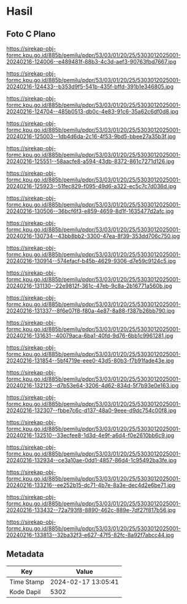# Hasil

## Foto C Plano

https://sirekap-obj-formc.kpu.go.id/885b/pemilu/pdpr/53/03/01/20/25/5303012025001-20240216-124006--e489481f-88b3-4c3d-aef3-90763fbd7667.jpg

https://sirekap-obj-formc.kpu.go.id/885b/pemilu/pdpr/53/03/01/20/25/5303012025001-20240216-124433--b353d9f5-541b-435f-bffd-391b1e346805.jpg

https://sirekap-obj-formc.kpu.go.id/885b/pemilu/pdpr/53/03/01/20/25/5303012025001-20240216-124704--485b0513-db0c-4e83-91c6-35a62c6df0d8.jpg

https://sirekap-obj-formc.kpu.go.id/885b/pemilu/pdpr/53/03/01/20/25/5303012025001-20240216-125003--1db4d6da-2c16-4f53-9bd5-bbee27a35b3f.jpg

https://sirekap-obj-formc.kpu.go.id/885b/pemilu/pdpr/53/03/01/20/25/5303012025001-20240216-125551--58aacfe8-a594-43db-8372-861c7271d126.jpg

https://sirekap-obj-formc.kpu.go.id/885b/pemilu/pdpr/53/03/01/20/25/5303012025001-20240216-125923--51fec829-f095-49d6-a322-ec5c7c7d036d.jpg

https://sirekap-obj-formc.kpu.go.id/885b/pemilu/pdpr/53/03/01/20/25/5303012025001-20240216-130506--36bcf6f3-e859-4659-8d1f-1635477d2afc.jpg

https://sirekap-obj-formc.kpu.go.id/885b/pemilu/pdpr/53/03/01/20/25/5303012025001-20240216-130734--43bb8bb2-3300-47ea-8f39-353dd706c750.jpg

https://sirekap-obj-formc.kpu.go.id/885b/pemilu/pdpr/53/03/01/20/25/5303012025001-20240216-130914--574efacf-b45b-4629-9306-d7e59c9124c5.jpg

https://sirekap-obj-formc.kpu.go.id/885b/pemilu/pdpr/53/03/01/20/25/5303012025001-20240216-131130--22e9812f-361c-47eb-9c8a-2b16771a560b.jpg

https://sirekap-obj-formc.kpu.go.id/885b/pemilu/pdpr/53/03/01/20/25/5303012025001-20240216-131337--8f6e07f8-f80a-4e87-8a88-f387b26bb790.jpg

https://sirekap-obj-formc.kpu.go.id/885b/pemilu/pdpr/53/03/01/20/25/5303012025001-20240216-131631--40079aca-6ba1-40fd-9d76-6bb1c9961281.jpg

https://sirekap-obj-formc.kpu.go.id/885b/pemilu/pdpr/53/03/01/20/25/5303012025001-20240216-131854--5bf4719e-eee0-43d5-80b3-f7b91fade43e.jpg

https://sirekap-obj-formc.kpu.go.id/885b/pemilu/pdpr/53/03/01/20/25/5303012025001-20240216-132123--d7b53e64-3206-4d62-834d-5f7b93e0e163.jpg

https://sirekap-obj-formc.kpu.go.id/885b/pemilu/pdpr/53/03/01/20/25/5303012025001-20240216-132307--fbbe7c6c-d137-48a0-9eee-d9dc754c00f8.jpg

https://sirekap-obj-formc.kpu.go.id/885b/pemilu/pdpr/53/03/01/20/25/5303012025001-20240216-132510--33ecfee8-1d3d-4e9f-a6d4-f0e2610bb6c9.jpg

https://sirekap-obj-formc.kpu.go.id/885b/pemilu/pdpr/53/03/01/20/25/5303012025001-20240216-132934--ce3a10ae-0dd1-4857-86d4-1c95492ba3fe.jpg

https://sirekap-obj-formc.kpu.go.id/885b/pemilu/pdpr/53/03/01/20/25/5303012025001-20240216-133216--ee252b15-dc71-4b7e-8a3e-dec4d2e6be71.jpg

https://sirekap-obj-formc.kpu.go.id/885b/pemilu/pdpr/53/03/01/20/25/5303012025001-20240216-133432--72a793f8-8890-462c-889e-7df27f817b56.jpg

https://sirekap-obj-formc.kpu.go.id/885b/pemilu/pdpr/53/03/01/20/25/5303012025001-20240216-133813--32ba32f3-e627-47f5-82fc-8a92f7abcc44.jpg


## Metadata

| Key        | Value               |
| ---------- | ------------------- |
| Time Stamp | 2024-02-17 13:05:41 |
| Kode Dapil | 5302                |



